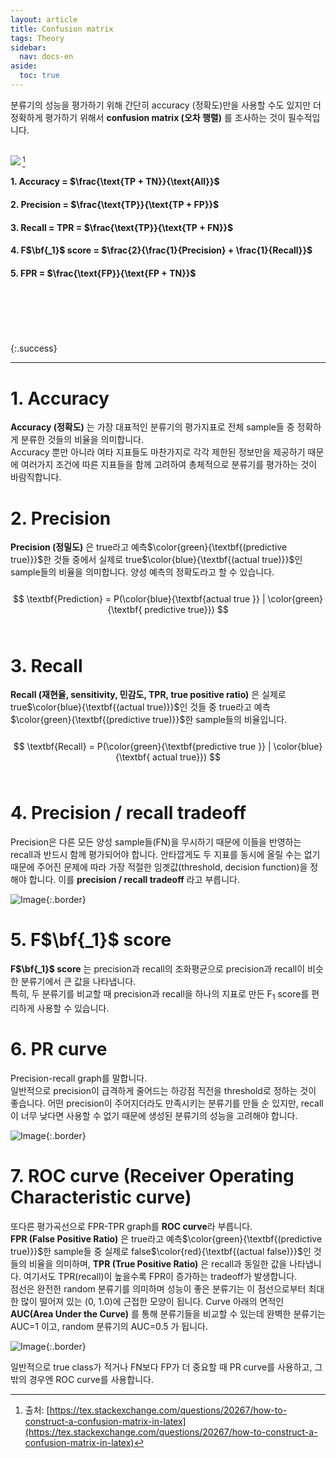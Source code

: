 ```yaml
---
layout: article
title: Confusion matrix
tags: Theory
sidebar:
  nav: docs-en
aside:
  toc: true
---
```


분류기의 성능을 평가하기 위해 간단히 accuracy (정확도)만을 사용할 수도 있지만 더 정확하게 평가하기 위해서 **confusion matrix (오차 행렬)** 를 조사하는 것이 필수적입니다. <br><br>

<img align='left' src="https://raw.githubusercontent.com/djy-git/djy-git.github.io/master/_posts/assets/confusion_matrix.png">[^1]
#### 1. Accuracy = $\frac{\text{TP + TN}}{\text{All}}$
#### 2. Precision = $\frac{\text{TP}}{\text{TP + FP}}$
#### 3. Recall = TPR = $\frac{\text{TP}}{\text{TP + FN}}$
#### 4. F$\bf{_1}$ score = $\frac{2}{\frac{1}{Precision} + \frac{1}{Recall}}$
#### 5. FPR = $\frac{\text{FP}}{\text{FP + TN}}$
<br><br><br><br><br>
{:.success}

<!--more-->

---

# 1. Accuracy
**Accuracy (정확도)** 는 가장 대표적인 분류기의 평가지표로 전체 sample들 중 정확하게 분류한 것들의 비율을 의미합니다. <br>
Accuracy 뿐만 아니라 여타 지표들도 마찬가지로 각각 제한된 정보만을 제공하기 때문에 여러가지 조건에 따른 지표들을 함께 고려하여 총체적으로 분류기를 평가하는 것이 바람직합니다.
<br>

# 2. Precision
**Precision (정밀도)** 은 true라고 예측$\color{green}{\textbf{(predictive true)}}$한 것들 중에서 실제로 true$\color{blue}{\textbf{(actual true)}}$인 sample들의 비율을 의미합니다. 양성 예측의 정확도라고 할 수 있습니다. <br><br>
$$ \textbf{Prediction} = P(\color{blue}{\textbf{actual true }} | \color{green}{\textbf{ predictive true}}) $$
<br>

# 3. Recall
**Recall (재현율, sensitivity, 민감도, TPR, true positive ratio)** 은 실제로 true$\color{blue}{\textbf{(actual true)}}$인 것들 중 true라고 예측$\color{green}{\textbf{(predictive true)}}$한 sample들의 비율입니다. <br><br>
$$ \textbf{Recall} = P(\color{green}{\textbf{predictive true }} | \color{blue}{\textbf{ actual true}}) $$
<br>

# 4. Precision / recall tradeoff
Precision은 다른 모든 양성 sample들(FN)을 무시하기 때문에 이들을 반영하는 recall과 반드시 함께 평가되어야 합니다. 안타깝게도 두 지표를 동시에 올릴 수는 없기 때문에 주어진 문제에 따라 가장 적절한 임곗값(threshold, decision function)을 정해야 합니다. 이를 **precision / recall tradeoff** 라고 부릅니다.

![Image](https://raw.githubusercontent.com/djy-git/djy-git.github.io/master/_posts/assets/threshold.png){:.border}
<br>

# 5. F$\bf{_1}$ score
**F$\bf{_1}$ score** 는 precision과 recall의 조화평균으로 precision과 recall이 비슷한 분류기에서 큰 값을 나타냅니다. <br>
특히, 두 분류기를 비교할 때 precision과 recall을 하나의 지표로 만든 F$_1$ score를 편리하게 사용할 수 있습니다.
<br>

# 6. PR curve
Precision-recall graph를 말합니다. <br>
일반적으로 precision이 급격하게 줄어드는 하강점 직전을 threshold로 정하는 것이 좋습니다. 어떤 precision이 주어지더라도 만족시키는 분류기를 만들 순 있지만, recall이 너무 낮다면 사용할 수 없기 때문에 생성된 분류기의 성능을 고려해야 합니다.

![Image](https://raw.githubusercontent.com/djy-git/djy-git.github.io/master/_posts/assets/prcurve.png){:.border}
<br>

# 7. ROC curve (Receiver Operating Characteristic curve)
또다른 평가곡선으로 FPR-TPR graph를 **ROC curve**라 부릅니다. <br>
**FPR (False Positive Ratio)** 은 true라고 예측$\color{green}{\textbf{(predictive true)}}$한 sample들 중 실제로 false$\color{red}{\textbf{(actual false)}}$인 것들의 비율을 의미하며, **TPR (True Positive Ratio)** 은 recall과 동일한 값을 나타냅니다. 여기서도 TPR(recall)이 높을수록 FPR이 증가하는 tradeoff가 발생합니다. <br>
점선은 완전한 random 분류기를 의미하며 성능이 좋은 분류기는 이 점선으로부터 최대한 많이 떨어져 있는 (0, 1.0)에 근접한 모양이 됩니다. Curve 아래의 면적인 **AUC(Area Under the Curve)** 를 통해 분류기들을 비교할 수 있는데 완벽한 분류기는 AUC=1 이고, random 분류기의 AUC=0.5 가 됩니다.

![Image](https://raw.githubusercontent.com/djy-git/djy-git.github.io/master/_posts/assets/roccurve.png){:.border}

일반적으로 true class가 적거나 FN보다 FP가 더 중요할 때 PR curve를 사용하고, 그 밖의 경우엔 ROC curve를 사용합니다.


[^1]: 출처: [https://tex.stackexchange.com/questions/20267/how-to-construct-a-confusion-matrix-in-latex](https://tex.stackexchange.com/questions/20267/how-to-construct-a-confusion-matrix-in-latex)

